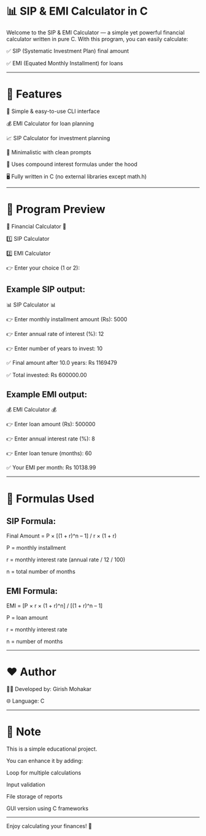 # 📊 SIP & EMI Calculator in C

Welcome to the SIP & EMI Calculator — a simple yet powerful financial calculator written in pure C.
With this program, you can easily calculate:

✅ SIP (Systematic Investment Plan) final amount

✅ EMI (Equated Monthly Installment) for loans



---

# 🚀 Features

🔢 Simple & easy-to-use CLI interface

💰 EMI Calculator for loan planning

📈 SIP Calculator for investment planning

🎯 Minimalistic with clean prompts

🧮 Uses compound interest formulas under the hood

🖥️ Fully written in C (no external libraries except math.h)



---

# 📸 Program Preview

🎯 Financial Calculator 🎯

1️⃣ SIP Calculator

2️⃣ EMI Calculator

👉 Enter your choice (1 or 2):

## Example SIP output:

📊 SIP Calculator 📊

👉 Enter monthly installment amount (Rs): 5000

👉 Enter annual rate of interest (%): 12

👉 Enter number of years to invest: 10

✅ Final amount after 10.0 years: Rs 1169479

✅ Total invested: Rs 600000.00

## Example EMI output:

💰 EMI Calculator 💰

👉 Enter loan amount (Rs): 500000

👉 Enter annual interest rate (%): 8

👉 Enter loan tenure (months): 60

✅ Your EMI per month: Rs 10138.99


---

# 🔧 Formulas Used

## SIP Formula:

Final Amount = P × [(1 + r)^n – 1] / r × (1 + r)

P = monthly installment

r = monthly interest rate (annual rate / 12 / 100)

n = total number of months


## EMI Formula:

EMI = [P × r × (1 + r)^n] / [(1 + r)^n – 1]

P = loan amount

r = monthly interest rate

n = number of months



---

# ❤️ Author

🧑‍💻 Developed by: Girish Mohakar 

🌐 Language: C



---

# 📢 Note

This is a simple educational project.

You can enhance it by adding:

Loop for multiple calculations

Input validation

File storage of reports

GUI version using C frameworks




---

Enjoy calculating your finances! 🚀

